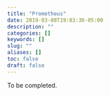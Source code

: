 ```yaml
---
title: "Prometheus"
date: 2019-03-08T19:03:36-05:00
description: ""
categories: []
keywords: []
slug: ""
aliases: []
toc: false
draft: false
---
```


To be completed.
